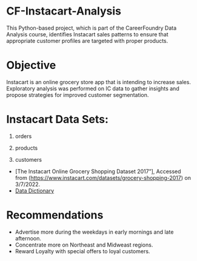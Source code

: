 # CF-Instacart-Analysis 
This Python-based project, which is part of the CareerFoundry Data Analysis course, identifies Instacart sales patterns to ensure that appropriate customer profiles are targeted with proper products.

# Objective
Instacart is an online grocery store app that is intending to increase sales. Exploratory analysis was performed on IC data to gather insights and propose strategies for improved customer segmentation.

# Instacart Data Sets: 
  1. orders
   
  1. products
  
  1. customers
- [The Instacart Online Grocery Shopping Dataset 2017”], Accessed from (https://www.instacart.com/datasets/grocery-shopping-2017) on 3/7/2022.
- [Data Dictionary](https://gist.github.com/jeremystan/c3b39d947d9b88b3ccff3147dbcf6c6b)

# Recommendations 

- Advertise more during the weekdays in early mornings and late afternoon.
- Concentrate more on Northeast and Midweast regions.
- Reward Loyalty with special offers to loyal customers.
